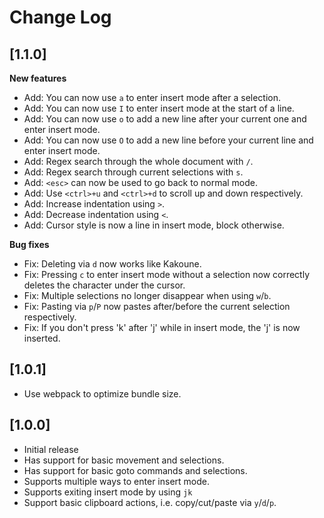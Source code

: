# Change Log

## [1.1.0]

**New features**

- Add: You can now use `a` to enter insert mode after a selection.
- Add: You can now use `I` to enter insert mode at the start of a line.
- Add: You can now use `o` to add a new line after your current one and enter insert mode.
- Add: You can now use `O` to add a new line before your current line and enter insert mode.
- Add: Regex search through the whole document with `/`.
- Add: Regex search through current selections with `s`.
- Add: `<esc>` can now be used to go back to normal mode.
- Add: Use `<ctrl>+u` and `<ctrl>+d` to scroll up and down respectively.
- Add: Increase indentation using `>`.
- Add: Decrease indentation using `<`.
- Add: Cursor style is now a line in insert mode, block otherwise.

**Bug fixes**

- Fix: Deleting via `d` now works like Kakoune.
- Fix: Pressing `c` to enter insert mode without a selection now correctly deletes the character under the cursor.
- Fix: Multiple selections no longer disappear when using `w`/`b`.
- Fix: Pasting via `p`/`P` now pastes after/before the current selection respectively.
- Fix: If you don't press 'k' after 'j' while in insert mode, the 'j' is now inserted.

## [1.0.1]

- Use webpack to optimize bundle size.

## [1.0.0]

- Initial release
- Has support for basic movement and selections.
- Has support for basic goto commands and selections.
- Supports multiple ways to enter insert mode.
- Supports exiting insert mode by using `jk`
- Support basic clipboard actions, i.e. copy/cut/paste via `y`/`d`/`p`.
